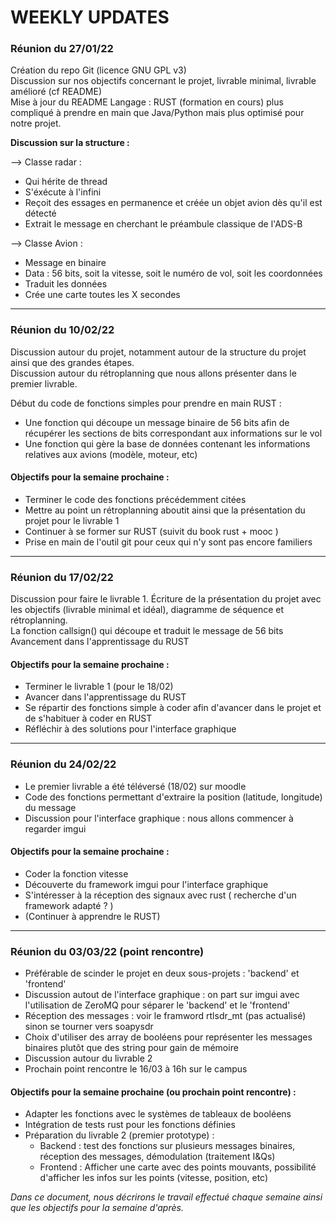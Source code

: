 # WEEKLY UPDATES

### Réunion du 27/01/22

Création du repo Git (licence GNU GPL v3)  
Discussion sur nos objectifs concernant le projet, livrable minimal, livrable amélioré (cf README)  
Mise à jour du README
Langage : RUST (formation en cours) plus compliqué à prendre en main que Java/Python mais plus optimisé pour notre projet.

**Discussion sur la structure :**  
  
--> Classe radar :  
* Qui hérite de thread  
* S'éxécute à l'infini
* Reçoit des essages en permanence et créée un objet avion dès qu'il est détecté
* Extrait le message en cherchant le préambule classique de l'ADS-B

--> Classe Avion :  
  
* Message en binaire
* Data : 56 bits, soit la vitesse, soit le numéro de vol, soit les coordonnées 
* Traduit les données 
* Crée une carte toutes les X secondes  
   
---
  
### Réunion du 10/02/22

Discussion autour du projet, notamment autour de la structure du projet ainsi que des grandes étapes.  
Discussion autour du rétroplanning que nous allons présenter dans le premier livrable. 

Début du code de fonctions simples pour prendre en main RUST : 
* Une fonction qui découpe un message binaire de 56 bits afin de récupérer les sections de bits correspondant aux informations sur le vol
* Une fonction qui gère la base de données contenant les informations relatives aux avions (modèle, moteur, etc)

#### Objectifs pour la semaine prochaine :  
* Terminer le code des fonctions précédemment citées
* Mettre au point un rétroplanning aboutit ainsi que la présentation du projet pour le livrable 1
* Continuer à se former sur RUST (suivit du book rust + mooc )
* Prise en main de l'outil git pour ceux qui n'y sont pas encore familiers  

---

### Réunion du 17/02/22

Discussion pour faire le livrable 1. 
Écriture de la présentation du projet avec les objectifs (livrable minimal et idéal), diagramme de séquence et rétroplanning.  
La fonction callsign() qui découpe et traduit le message de 56 bits 
Avancement dans l'apprentissage du RUST

#### Objectifs pour la semaine prochaine : 
* Terminer le livrable 1 (pour le 18/02)
* Avancer dans l'apprentissage du RUST
* Se répartir des fonctions simple à coder afin d'avancer dans le projet et de s'habituer à coder en RUST
* Réfléchir à des solutions pour l'interface graphique  

---

### Réunion du 24/02/22  

* Le premier livrable a été téléversé (18/02) sur moodle
* Code des fonctions permettant d'extraire la position (latitude, longitude) du message
* Discussion pour l'interface graphique : nous allons commencer à regarder imgui
  
#### Objectifs pour la semaine prochaine :  
* Coder la fonction vitesse
* Découverte du framework imgui pour l'interface graphique
* S'intéresser à la réception des signaux avec rust ( recherche d'un framework adapté ? )
* (Continuer à apprendre le RUST)

--- 

### Réunion du 03/03/22 (point rencontre)  

* Préférable de scinder le projet en deux sous-projets : 'backend' et 'frontend'
* Discussion autout de l'interface graphique : on part sur imgui avec l'utilisation de ZeroMQ pour séparer le 'backend' et le 'frontend'
* Réception des messages : voir le framword rtlsdr_mt (pas actualisé) sinon se tourner vers soapysdr
* Choix d'utiliser des array de booléens pour représenter les messages binaires plutôt que des string pour gain de mémoire
* Discussion autour du livrable 2
* Prochain point rencontre le 16/03 à 16h sur le campus

#### Objectifs pour la semaine prochaine (ou prochain point rencontre) :  

* Adapter les fonctions avec le systèmes de tableaux de booléens
* Intégration de tests rust pour les fonctions définies
* Préparation du livrable 2 (premier prototype) : 
  * Backend : test des fonctions sur plusieurs messages binaires, réception des messages, démodulation (traitement I&Qs)
  * Frontend : Afficher une carte avec des points mouvants, possibilité d'afficher les infos sur les points (vitesse, position, etc)

*Dans ce document, nous décrirons le travail effectué chaque semaine ainsi que les objectifs pour la semaine d'après.*

